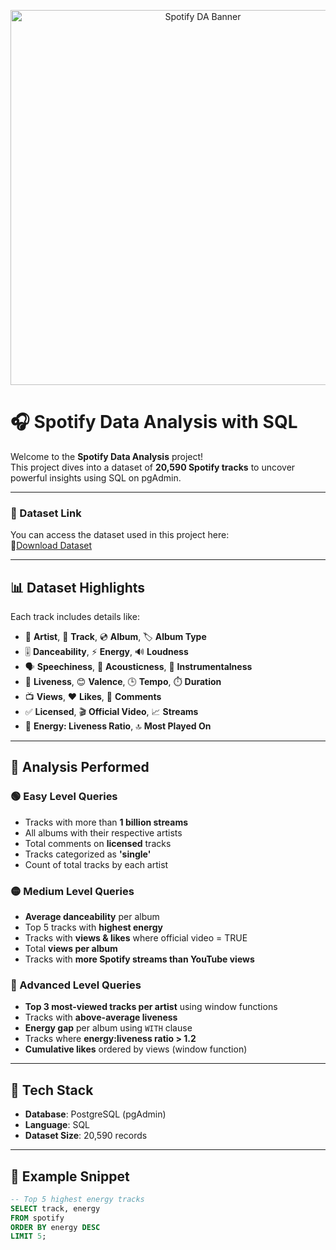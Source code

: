
<p align="center">
  <img src="https://i.pinimg.com/1200x/3e/7d/7e/3e7d7e11e5abff88a41fd940b4522ced.jpg" width="600" alt="Spotify DA Banner">
</p>

# 🎧 Spotify Data Analysis with SQL

Welcome to the **Spotify Data Analysis** project!  
This project dives into a dataset of **20,590 Spotify tracks** to uncover powerful insights using SQL on pgAdmin.

---

### 📁 Dataset Link

You can access the dataset used in this project here:  
🔗[Download Dataset](https://www.kaggle.com/datasets/sanjanchaudhari/spotify-dataset)

---

## 📊 Dataset Highlights

Each track includes details like:

- 🎤 **Artist**, 🎵 **Track**, 💿 **Album**, 🏷️ **Album Type**
- 🎚️ **Danceability**, ⚡ **Energy**, 🔊 **Loudness**
- 🗣️ **Speechiness**, 🎻 **Acousticness**, 🥁 **Instrumentalness**
- 🎤 **Liveness**, 😊 **Valence**, 🕒 **Tempo**, ⏱️ **Duration**
- 📺 **Views**, ❤️ **Likes**, 💬 **Comments**
- ✅ **Licensed**, 🎬 **Official Video**, 📈 **Streams**
- 🔁 **Energy: Liveness Ratio**, 🔝 **Most Played On**

---

## 🧪 Analysis Performed

### 🟢 Easy Level Queries

-  Tracks with more than **1 billion streams**
-  All albums with their respective artists
-  Total comments on **licensed** tracks
-  Tracks categorized as **'single'**
-  Count of total tracks by each artist

### 🟡 Medium Level Queries

-  **Average danceability** per album
-  Top 5 tracks with **highest energy**
-  Tracks with **views & likes** where official video = TRUE
-  Total **views per album**
-  Tracks with **more Spotify streams than YouTube views**

### 🔴 Advanced Level Queries

-  **Top 3 most-viewed tracks per artist** using window functions
-  Tracks with **above-average liveness**
-  **Energy gap** per album using `WITH` clause
-  Tracks where **energy:liveness ratio > 1.2**
-  **Cumulative likes** ordered by views (window function)

---

## 🧰 Tech Stack

- **Database**: PostgreSQL (pgAdmin)
- **Language**: SQL
- **Dataset Size**: 20,590 records

---

## 📎 Example Snippet

```sql
-- Top 5 highest energy tracks
SELECT track, energy 
FROM spotify 
ORDER BY energy DESC 
LIMIT 5;
